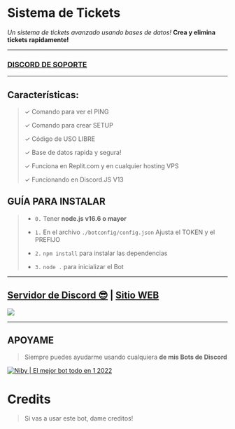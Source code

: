 # Sistema de Tickets

*Un sistema de tickets avanzado usando bases de datos!*
**Crea y elimina tickets rapidamente!**

***

### [**DISCORD DE SOPORTE**](https://discord.gg/MBPsvcphGf)

***

## Características:
> ✓ Comando para ver el PING
> 
> ✓ Comando para crear SETUP
> 
> ✓ Código de USO LIBRE
> 
> ✓ Base de datos rapida y segura!
> 
> ✓ Funciona en Replit.com y en cualquier hosting VPS
> 
> ✓ Funcionando en Discord.JS V13

## GUÍA PARA INSTALAR
 
> - ` 0. ` Tener **node.js v16.6 o mayor**
> 
> - ` 1. ` En el archivo `./botconfig/config.json` Ajusta el TOKEN y el PREFIJO
> 
> - ` 2. ` `npm install` para instalar las dependencias
> 
> - ` 3. ` `node .` para inicializar el Bot

***

## [Servidor de Discord 😎](https://discord.gg/MBPsvcphGf) | [Sitio WEB](https://dewstouh.github.io/niby)
<a href="https://discord.gg/MBPsvcphGf"><img src="https://cdn.discordapp.com/avatars/879388961892618310/ceaa05c1871c6d98313ba36080645168.webp?size=512"></a>

***

## APOYAME

> Siempre puedes ayudarme usando cualquiera **de mis Bots de Discord**

[![Niby | El mejor bot todo en 1 2022](https://cdn.discordapp.com/avatars/879388961892618310/ceaa05c1871c6d98313ba36080645168.webp?size=512)](https://dewstouh.github.io/niby)

# Credits

> Si vas a usar este bot, dame creditos!

